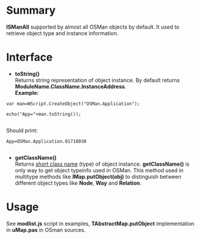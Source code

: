 # Summary #

**ISManAll** supported by almost all OSMan objects by default. It used to retrieve object type and instance information.

# Interface #

  * **toString()** <br> Returns string representation of object instance. By default returns <b>ModuleName.ClassName.InstanceAddress</b>. <br><b>Example:</b>
<pre><code>var man=WScript.CreateObject("OSMan.Application");<br>
echo("App="+man.toString());<br>
</code></pre>
Should print:<br>
<pre><code>App=OSMan.Application.01718030<br>
</code></pre>
<ul><li><b>getClassName()</b> <br> Returns <a href='class_name.md'>short class name</a> (type) of object instance. <b>getClassName()</b> is only way to get object typeinfo used in OSMan. This method used in multitype methods like <b>IMap.putObject(obj)</b> to distinguish between different object types like <b>Node</b>, <b>Way</b> and <b>Relation</b>.</li></ul>

<h1>Usage</h1>
See <b>modlist.js</b> script in examples, <b>TAbstractMap.putObject</b> implementation in <b>uMap.pas</b> in OSman sources.